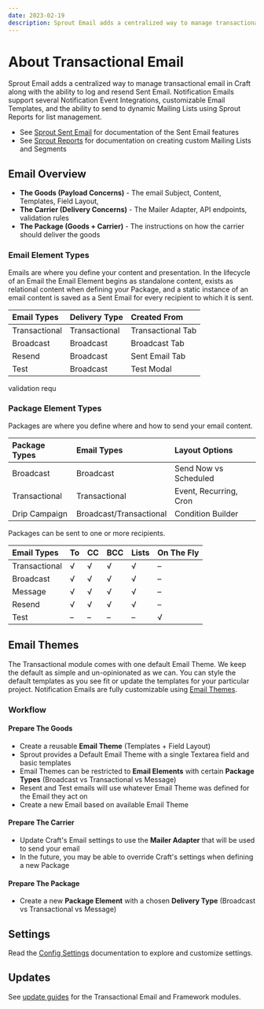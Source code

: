```yaml
---
date: 2023-02-19
description: Sprout Email adds a centralized way to manage transactional email in Craft along with the ability to log and resend Sent Email.
---
```


# About Transactional Email

Sprout Email adds a centralized way to manage transactional email in Craft along with the ability to log and resend Sent Email. Notification Emails support several Notification Event Integrations, customizable Email Templates, and the ability to send to dynamic Mailing Lists using Sprout Reports for list management.

- See [Sprout Sent Email](../sent-email/README.md) for documentation of the Sent Email features
- See [Sprout Reports](../data-studio/mailing-lists.md) for documentation on creating custom Mailing Lists and Segments

## Email Overview

- **The Goods (Payload Concerns)** - The email Subject, Content, Templates, Field Layout,
- **The Carrier (Delivery Concerns)** - The Mailer Adapter, API endpoints, validation rules
- **The Package (Goods + Carrier)** - The instructions on how the carrier should deliver the goods

### Email Element Types

Emails are where you define your content and presentation. In the lifecycle of an Email the Email Element begins as standalone content, exists as relational content when defining your Package, and a static instance of an email content is saved as a Sent Email for every recipient to which it is sent.

| Email Types   | Delivery Type | Created From |
|:----          |:----          |:----         |
| Transactional | Transactional | Transactional Tab |
| Broadcast     | Broadcast     | Broadcast Tab |
| Resend        | Broadcast     | Sent Email Tab |
| Test          | Broadcast     | Test Modal |

validation requ

### Package Element Types

Packages are where you define where and how to send your email content.

| Package Types   | Email Types | Layout Options |
|:----          |:----          |:----          |
| Broadcast | Broadcast | Send Now vs Scheduled |
| Transactional | Transactional | Event, Recurring, Cron |
| Drip Campaign | Broadcast/Transactional | Condition Builder |

Packages can be sent to one or more recipients.

| Email Types | To | CC | BCC | Lists | On The Fly |
|:-- |:-- |:-- |:-- |:-- |:-- |
| Transactional | √ | √ | √ | √ | – |
| Broadcast | √ | √ | √ | √ | – |
| Message | √ | √ | √ | √ | – |
| Resend | √ | √ | √ | √ | – |
| Test | – | – | – | – | √ |

## Email Themes

The Transactional module comes with one default Email Theme. We keep the default as simple and un-opinionated as we can. You can style the default templates as you see fit or update the templates 
for your particular project. Notification Emails are fully customizable using [Email Themes](./../email-themes).

### Workflow

#### Prepare The Goods

- Create a reusable **Email Theme** (Templates + Field Layout)
- Sprout provides a Default Email Theme with a single Textarea field and basic templates
- Email Themes can be restricted to **Email Elements** with certain **Package Types** (Broadcast vs Transactional vs Message)
- Resent and Test emails will use whatever Email Theme was defined for the Email they act on
- Create a new Email based on available Email Theme

#### Prepare The Carrier

- Update Craft's Email settings to use the **Mailer Adapter** that will be used to send your email
- In the future, you may be able to override Craft's settings when defining a new Package

#### Prepare The Package

- Create a new **Package Element** with a chosen **Delivery Type** (Broadcast vs Transactional vs Message)

## Settings

Read the [Config Settings](./../configuration/sprout-config.md) documentation to explore and customize settings.

## Updates

See [update guides](../configuration/updates.md) for the Transactional Email and Framework modules.

